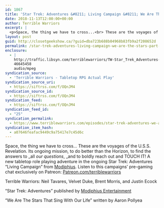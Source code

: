 ```yaml
---
id: 1867
title: 'Star Trek: Adventures &#8211; Living Campaign &#8211; We Are The Stars (Part 2 of 3)'
date: 2018-11-13T12:00:00+00:00
author: Terrible Warriors
excerpt: |
  <p>Space, the thing we have to cross...<br> These are the voyages of the U.S.S. Revelation.<br> Its ongoing mission, to do better than the Horizon, to find the answers to&nbsp;<em>all&nbsp;</em>our questions<em>,&nbsp;</em>and to boldly reach out and TOUCH IT!<br> <br> A new tabletop role playing adventure in the ongoing Star Trek: Adventures "Living Campaign" from <a href="http://www.modiphius.com/">Modiphius</a>.<br> <br> Listen to this campaigns' pre-gaming chat exclusively on Patreon:&nbsp;<a href="http://patreon.com/terriblewarriors">Patreon.com/terriblewarriors</a></p> <p>Terrible Warriors: Neil Tavares, Velvet Duke, Brent Morris, and Justin Ecock</p> <p>"Star Trek: Adventures" published by&nbsp;<a href="http://www.modiphius.com/">Modiphius Entertainment</a></p> <p>"We Are The Stars That Sing With Our Life" written by Aaron Pollyea</p>
layout: post
guid: http://closetgeekshow.ca/?guid=dba723b688b04968b83fb9a2f208652d
permalink: /star-trek-adventures-living-campaign-we-are-the-stars-part-2-of-3/
enclosure:
  - |
    http://traffic.libsyn.com/terriblewarriors/TW-Star_Trek_Adventures-WATS-Part_2.mp3?dest-id=577835
    46645458
    audio/mpeg
syndication_source:
  - 'Terrible Warriors - Tabletop RPG Actual Play'
syndication_source_uri:
  - https://siftrss.com/f/OQnJM4
syndication_source_id:
  - https://siftrss.com/f/OQnJM4
syndication_feed:
  - https://siftrss.com/f/OQnJM4
syndication_feed_id:
  - "25"
syndication_permalink:
  - https://www.terriblewarriors.com/episodes/star-trek-adventures-we-are-the-stars-episode-2
syndication_item_hash:
  - a07646feafac9449c9a75417e7c45d6c
---
```

Space, the thing we have to cross&#8230; These are the voyages of the U.S.S. Revelation. Its ongoing mission, to do better than the Horizon, to find the answers to _all _our questions_, _and to boldly reach out and TOUCH IT! A new tabletop role playing adventure in the ongoing Star Trek: Adventures &#8220;Living Campaign&#8221; from [Modiphius](http://www.modiphius.com/). Listen to this campaigns&#8217; pre-gaming chat exclusively on Patreon: [Patreon.com/terriblewarriors](http://patreon.com/terriblewarriors)

Terrible Warriors: Neil Tavares, Velvet Duke, Brent Morris, and Justin Ecock

&#8220;Star Trek: Adventures&#8221; published by [Modiphius Entertainment](http://www.modiphius.com/)

&#8220;We Are The Stars That Sing With Our Life&#8221; written by Aaron Pollyea